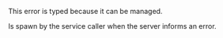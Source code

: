 This error is typed because it can be managed. 

Is spawn by the service caller when the server informs an error. 